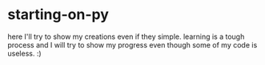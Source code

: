 # starting-on-py

here I'll try to show my creations even if they simple. learning is a tough process and I will try to show my progress even though some of my code is useless. :)
